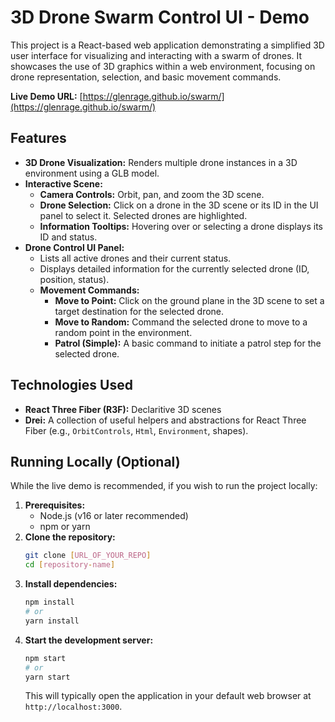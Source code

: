 # 3D Drone Swarm Control UI - Demo

This project is a React-based web application demonstrating a simplified 3D user interface for visualizing and interacting with a swarm of drones. It showcases the use of 3D graphics within a web environment, focusing on drone representation, selection, and basic movement commands.

**Live Demo URL:** [https://glenrage.github.io/swarm/](https://glenrage.github.io/swarm/)

## Features

- **3D Drone Visualization:** Renders multiple drone instances in a 3D environment using a GLB model.
- **Interactive Scene:**
  - **Camera Controls:** Orbit, pan, and zoom the 3D scene.
  - **Drone Selection:** Click on a drone in the 3D scene or its ID in the UI panel to select it. Selected drones are highlighted.
  - **Information Tooltips:** Hovering over or selecting a drone displays its ID and status.
- **Drone Control UI Panel:**
  - Lists all active drones and their current status.
  - Displays detailed information for the currently selected drone (ID, position, status).
  - **Movement Commands:**
    - **Move to Point:** Click on the ground plane in the 3D scene to set a target destination for the selected drone.
    - **Move to Random:** Command the selected drone to move to a random point in the environment.
    - **Patrol (Simple):** A basic command to initiate a patrol step for the selected drone.

## Technologies Used

- **React Three Fiber (R3F):** Declaritive 3D scenes
- **Drei:** A collection of useful helpers and abstractions for React Three Fiber (e.g., `OrbitControls`, `Html`, `Environment`, shapes).

## Running Locally (Optional)

While the live demo is recommended, if you wish to run the project locally:

1.  **Prerequisites:**
    - Node.js (v16 or later recommended)
    - npm or yarn
2.  **Clone the repository:**
    ```bash
    git clone [URL_OF_YOUR_REPO]
    cd [repository-name]
    ```
3.  **Install dependencies:**
    ```bash
    npm install
    # or
    yarn install
    ```
4.  **Start the development server:**
    ```bash
    npm start
    # or
    yarn start
    ```
    This will typically open the application in your default web browser at `http://localhost:3000`.

